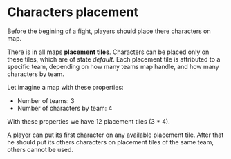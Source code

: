 # Characters placement

Before the begining of a fight, players should place there characters on map.

There is in all maps **placement tiles**. Characters can be placed only on these tiles, which are of state *default*. Each placement tile is attributed to a specific team, depending on how many teams map handle, and how many characters by team.

Let imagine a map with these properties:

- Number of teams: 3
- Number of characters by team: 4

With these properties we have 12 placement tiles (3 * 4).

A player can put its first character on any available placement tile.
After that he should put its others characters on placement tiles of the same team, others cannot be used.
